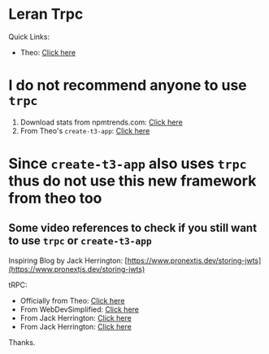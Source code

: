 # Leran Trpc

Quick Links:
- Theo: [Click here](https://youtu.be/uu57PhChTOE)

# I do not recommend anyone to use `trpc`
1. Download stats from npmtrends.com: [Click here](https://npmtrends.com/trpc)
2. From Theo's `create-t3-app`: [Click here](https://create.t3.gg/en/usage/trpc#how-do-i-call-my-api-externally)

# Since `create-t3-app` also uses `trpc` thus do not use this new framework from theo too

## Some video references to check if you still want to use `trpc` or `create-t3-app`

Inspiring Blog by Jack Herrington: [https://www.pronextjs.dev/storing-jwts](https://www.pronextjs.dev/storing-jwts)

tRPC:

- Officially from Theo: [Click here](https://create.t3.gg/en/introduction)
- From WebDevSimplified: [Click here](https://www.youtube.com/watch?v=UfUbBWIFdJs&t=15s)
- From Jack Herrington: [Click here](https://www.youtube.com/watch?v=qCLV0Iaq9zU)
- From Jack Herrington: [Click here](https://youtu.be/Lam0cYOEst8)

Thanks.
